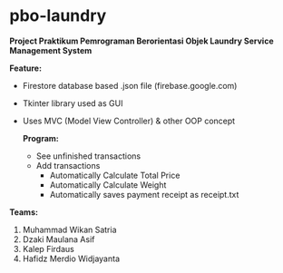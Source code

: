 # pbo-laundry

**Project Praktikum Pemrograman Berorientasi Objek
Laundry Service Management System**

**Feature:**
+ Firestore database based .json file (firebase.google.com)
+ Tkinter library used as GUI
+ Uses MVC (Model View Controller) & other OOP concept
  
  **Program:**
  + See unfinished transactions
  + Add transactions
    - Automatically Calculate Total Price
    - Automatically Calculate Weight
    - Automatically saves payment receipt as receipt.txt

**Teams:**
1. Muhammad Wikan Satria
2. Dzaki Maulana Asif
3. Kalep Firdaus
4. Hafidz Merdio Widjayanta
